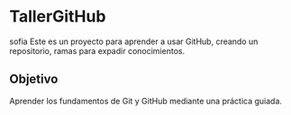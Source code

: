 # TallerGitHub
sofia 
Este es un proyecto para aprender a usar GitHub, creando un repositorio, ramas para expadir conocimientos.


## Objetivo
Aprender los fundamentos de Git y GitHub mediante una práctica guiada.